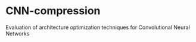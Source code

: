 # CNN-compression
Evaluation of architecture optimization techniques for Convolutional Neural Networks
